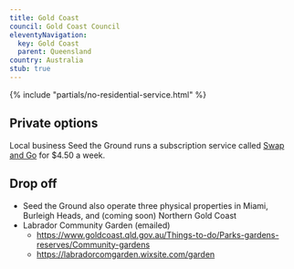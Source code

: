 ```yaml
---
title: Gold Coast
council: Gold Coast Council
eleventyNavigation:
  key: Gold Coast
  parent: Queensland
country: Australia
stub: true
---
```


{% include "partials/no-residential-service.html" %}

## Private options

Local business Seed the Ground runs a subscription service called <a href="https://www.seedtheground.com.au/swap-and-go" target="_blank" rel="noopener">Swap and Go</a> for $4.50 a week.

## Drop off

- Seed the Ground also operate three physical properties in Miami, Burleigh Heads, and (coming soon) Northern Gold Coast
- Labrador Community Garden (emailed)
  - https://www.goldcoast.qld.gov.au/Things-to-do/Parks-gardens-reserves/Community-gardens
  - https://labradorcomgarden.wixsite.com/garden
